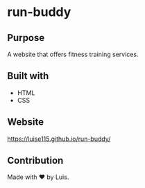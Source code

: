 # run-buddy

## Purpose
A website that offers fitness training services.

## Built with
* HTML
* CSS

## Website 
https://luise115.github.io/run-buddy/

## Contribution
Made with ❤️ by Luis.
